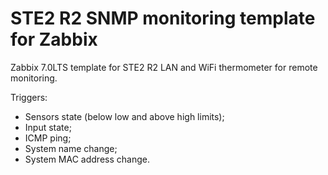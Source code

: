 # STE2 R2 SNMP monitoring template for Zabbix
Zabbix 7.0LTS template for STE2 R2 LAN and WiFi thermometer for remote monitoring.

Triggers:
- Sensors state (below low and above high limits);
- Input state;
- ICMP ping;
- System name change;
- System MAC address change.
